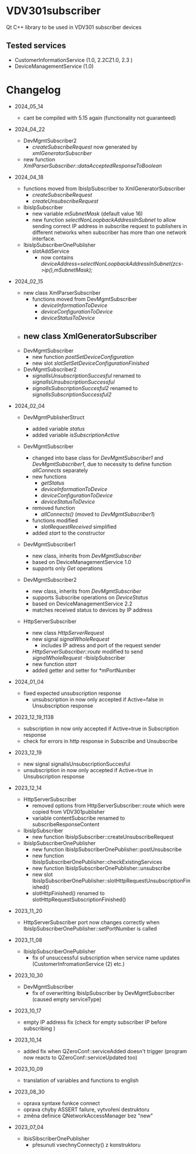 # VDV301subscriber 
Qt C++ library to be used in VDV301 subscriber devices

## Tested services 
- CustomerInformationService (1.0, 2.2CZ1.0, 2.3 )
- DeviceManagementService (1.0)

# Changelog 
- 2024_05_14
    - cant be compiled with 5.15 again (functionality not guaranteed)
- 2024_04_22
    - DevMgmtSubscriber2
        - *createSubscribeRequest* now generated by *xmlGeneratorSubscriber*
    - new function *XmlParserSubscriber::dataAcceptedResponseToBoolean*

- 2024_04_18
    - functions moved from IbisIpSubscriber to XmlGeneratorSubscriber
        - *createSubscribeRequest*
        - *createUnsubscribeRequest*
    - IbisIpSubscriber
        - new variable *mSubnetMask* (default value 16)
        - new function *selectNonLoopbackAddressInSubnet* to allow sending correct IP address in subscribe request to publishers in different networks when subscriber has more than one network interface.
    - IbisIpSubscriberOnePublisher
        - slotAddService 
            - now contains *deviceAddress=selectNonLoopbackAddressInSubnet(zcs->ip(),mSubnetMask);*

- 2024_02_15
    - new class XmlParserSubscriber
        - functions moved from DevMgmtSubscriber
            - *deviceInformationToDevice*
            - *deviceConfigurationToDevice*
            - *deviceStatusToDevice*
    - new class XmlGeneratorSubscriber
        -
    - DevMgmtSubscriber
        - new function *postSetDeviceConfiguration*
        - new slot *slotSetSetDeviceConfigurationFinished*
    - DevMgmtSubscriber2
        - *signalIsUnsubscriptionSuccesful* renamed to *signalIsUnsubscriptionSuccessful*
        - *signalIsSubscriptionSuccesful2* renamed to *signalIsSubscriptionSuccessful2*
        

- 2024_02_04
    - DevMgmtPublisherStruct
        - added variable *status*
        - added variable *isSubscriptionActive*
    - DevMgmtSubscriber
        - changed into base class for *DevMgmtSubscriber1* and *DevMgmtSubscriber1*, due to necessity to define function *allConnects* separately
        - new functions
            - *getStatus*
            - *deviceInformationToDevice*
            - *deviceConfigurationToDevice*
            - *deviceStatusToDevice*
        - removed function
            - *allConnects()* (moved to *DevMgmtSubscriber1*)
        - functions modified
            - *slotRequestReceived* simplified
        - added *start* to the constructor

    - DevMgmtSubscriber1
        - new class, inherits from *DevMgmtSubscriber*
        - based on DeviceManagementService 1.0
        - supports only *Get*  operations
    - DevMgmtSubscriber2
        - new class, inherits from *DevMgmtSubscriber*
        - supports Subscribe operations on *DeviceStatus*
        - based on DeviceManagementService 2.2
        - matches received status to devices by IP address
    - HttpServerSubscriber
        - new class *HttpServerRequest*
        - new signal *signalWholeRequest*
            - includes IP adress and port of the request sender
        - *HttpServerSubscriber::route* modified to send *signalWholeRequest*
    -IbisIpSubscriber
        - new function *start*
        - added getter and setter for *mPortNumber

- 2024_01_04
    - fixed expected unsubscription response
        - unsubscription in now only accepted if Active=false in Unsubscription response
- 2023_12_19_1138
    - subscription in now only accepted if Active=true in Subscription response
    - check for errors in http response in Subscribe and Unsubscribe
- 2023_12_19
    - new signal signalIsUnsubscriptionSuccesful
    - unsubscription in now only accepted if Active=true in Unsubscription response
- 2023_12_14
    - HttpServerSubscriber
        - removed options from HttpServerSubscriber::route which were copied from VDV301publisher
        - variable contentSubscribe renamed to subscribeResponseContent
    - IbisIpSubscriber
        - new function IbisIpSubscriber::createUnsubscribeRequest
    - IbisIpSubscriberOnePublisher
        - new function IbisIpSubscriberOnePublisher::postUnsubscribe
        - new function IbisIpSubscriberOnePublisher::checkExistingServices
        - new function  IbisIpSubscriberOnePublisher::unsubscribe
        - new slot IbisIpSubscriberOnePublisher::slotHttpRequestUnsubscriptionFinished()
        - slotHttpFinished() renamed to slotHttpRequestSubscriptionFinished()

- 2023_11_20
    - HttpServerSubscriber port now changes correctly when IbisIpSubscriberOnePublisher::setPortNumber is called
- 2023_11_08
    - IbisIpSubscriberOnePublisher
        - fix of unsuccessful subscription when service name updates (CustomerInfromationService (2) etc.)
- 2023_10_30
    - DevMgmtSubscriber
        - fix of overwritting IbisIpSubscriber by DevMgmtSubscriber (caused empty serviceType)
- 2023_10_17
    - empty IP address fix (check for empty subscriber IP before subscribing )
- 2023_10_14
    - added fix when QZeroConf::serviceAdded doesn't trigger (program now reacts to QZeroConf::serviceUpdated too)

- 2023_10_09
    - translation of variables and functions to english
- 2023_08_30
    - oprava syntaxe funkce connect
    - oprava chyby ASSERT failure, vytvoření destruktoru
    - změna definice QNetworkAccessManager bez "new"

- 2023_07_04
    - IbisSibscriberOnePublisher
        - přesunutí vsechnyConnecty() z konstruktoru
